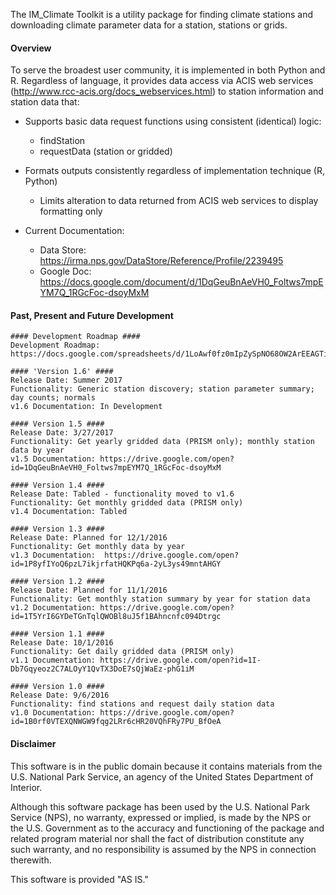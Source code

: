 The IM_Climate Toolkit is a utility package for finding climate stations and downloading climate parameter data for a station, stations or grids.  

#### Overview ####

To serve the broadest user community, it is implemented in both Python and R. Regardless of language, it provides data access via ACIS web services (http://www.rcc-acis.org/docs_webservices.html) to station information and station data that:

+ Supports basic data request functions using consistent (identical) logic:

  * findStation
  * requestData (station or gridded)

+ Formats outputs consistently regardless of implementation technique (R, Python)

  * Limits alteration to data returned from ACIS web services to display formatting only
  
+ Current Documentation:
	* Data Store: https://irma.nps.gov/DataStore/Reference/Profile/2239495
	* Google Doc: https://docs.google.com/document/d/1DqGeuBnAeVH0_Foltws7mpEYM7Q_1RGcFoc-dsoyMxM
 
#### Past, Present and Future Development
	#### Development Roadmap ####
	Development Roadmap: https://docs.google.com/spreadsheets/d/1LoAwf0fz0mIpZySpNO68OW2ArEEAGTiBYfTsk5ywvts

    #### 'Version 1.6' ####
	Release Date: Summer 2017
	Functionality: Generic station discovery; station parameter summary; day counts; normals
	v1.6 Documentation: In Development

	#### Version 1.5 ####
	Release Date: 3/27/2017
	Functionality: Get yearly gridded data (PRISM only); monthly station data by year
	v1.5 Documentation: https://drive.google.com/open?id=1DqGeuBnAeVH0_Foltws7mpEYM7Q_1RGcFoc-dsoyMxM
    
    #### Version 1.4 ####
	Release Date: Tabled - functionality moved to v1.6
	Functionality: Get monthly gridded data (PRISM only)
	v1.4 Documentation: Tabled
    
    #### Version 1.3 ####
	Release Date: Planned for 12/1/2016
	Functionality: Get monthly data by year
	v1.3 Documentation:  https://drive.google.com/open?id=1P8yfIYoQ6pzL7ikjrfatHQKPq6a-2yL3ys49mntAHGY
	
	#### Version 1.2 ####
	Release Date: Planned for 11/1/2016
	Functionality: Get monthly station summary by year for station data
	v1.2 Documentation: https://drive.google.com/open?id=1T5YrI6GYDeTGnTqlQWOBl8uJ5f1BAhncnfc094Dtrgc
	
	#### Version 1.1 ####
	Release Date: 10/1/2016
	Functionality: Get daily gridded data (PRISM only)
	v1.1 Documentation: https://drive.google.com/open?id=1I-Db7Gqyeoz2C7ALOyY1QvTX3DoE7sQjWaEz-phG1iM

	#### Version 1.0 ####
	Release Date: 9/6/2016
	Functionality: find stations and request daily station data
	v1.0 Documentation: https://drive.google.com/open?id=1B0rf0VTEXQNWGW9fqg2LRr6cHR20VQhFRy7PU_BfOeA

#### Disclaimer ####
This software is in the public domain because it contains materials from the U.S. National Park Service, an agency of the United States Department of Interior.

Although this software package has been used by the U.S. National Park Service (NPS), no warranty, expressed or implied, is made by the NPS or the U.S. Government as to the accuracy and functioning of the package and related program material nor shall the fact of distribution constitute any such warranty, and no responsibility is assumed by the NPS in connection therewith.

This software is provided "AS IS."


